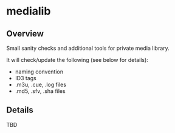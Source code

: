 # medialib
## Overview
Small sanity checks and additional tools for private media library.

It will check/update the following (see below for details):
- naming convention
- ID3 tags
- .m3u, .cue, .log files
- .md5, .sfv, .sha files

## Details
TBD
